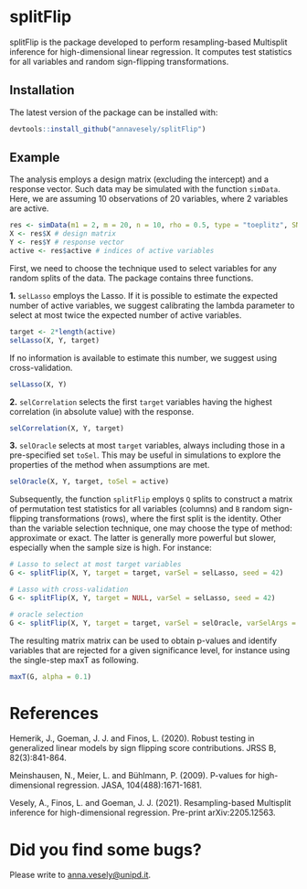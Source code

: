 # splitFlip

splitFlip is the package developed to perform resampling-based Multisplit inference for high-dimensional linear regression. It computes test statistics for all variables and random sign-flipping transformations.


## Installation

The latest version of the package can be installed with:

``` r
devtools::install_github("annavesely/splitFlip")
```


## Example

The analysis employs a design matrix (excluding the intercept) and a response vector. Such data may be simulated with the function ```simData```. Here, we are assuming 10 observations of 20 variables, where 2 variables are active.

``` r 
res <- simData(m1 = 2, m = 20, n = 10, rho = 0.5, type = "toeplitz", SNR = 5, seed = 42)
X <- res$X # design matrix
Y <- res$Y # response vector
active <- res$active # indices of active variables
```

First, we need to choose the technique used to select variables for any random splits of the data. The package contains three functions.

**1.** ```selLasso``` employs the Lasso. If it is possible to estimate the expected number of active variables, we suggest calibrating the lambda parameter to select at most twice the expected number of active variables. 

``` r
target <- 2*length(active)
selLasso(X, Y, target)
```

If no information is available to estimate this number, we suggest using cross-validation.

``` r
selLasso(X, Y)
```

**2.** ```selCorrelation``` selects the first ```target``` variables having the highest correlation (in absolute value) with the response.

``` r
selCorrelation(X, Y, target)
```

**3.** ```selOracle``` selects at most ```target``` variables, always including those in a pre-specified set ```toSel```. This may be useful in simulations to explore the properties of the method when assumptions are met.

``` r
selOracle(X, Y, target, toSel = active)
```

Subsequently, the function ```splitFlip``` employs ```Q``` splits to construct a matrix of permutation test statistics for all variables (columns) and ```B``` random sign-flipping transformations (rows), where the first split is the identity. Other than the variable selection technique, one may choose the type of method: approximate or exact. The latter is generally more powerful but slower, especially when the sample size is high. For instance:

``` r 
# Lasso to select at most target variables
G <- splitFlip(X, Y, target = target, varSel = selLasso, seed = 42)

# Lasso with cross-validation
G <- splitFlip(X, Y, target = NULL, varSel = selLasso, seed = 42)

# oracle selection
G <- splitFlip(X, Y, target = target, varSel = selOracle, varSelArgs = list(toSel = active), seed = 42)
```

The resulting matrix matrix can be used to obtain p-values and identify variables that are rejected for a given significance level, for instance using the single-step maxT as following.

``` r 
maxT(G, alpha = 0.1)
```



# References
Hemerik, J., Goeman, J. J. and Finos, L. (2020). Robust testing in generalized linear models by sign flipping score contributions. JRSS B, 82(3):841-864.

Meinshausen, N., Meier, L. and Bühlmann, P. (2009). P-values for high-dimensional regression. JASA, 104(488):1671-1681.

Vesely, A., Finos, L. and Goeman, J. J. (2021). Resampling-based Multisplit inference for high-dimensional regression. Pre-print arXiv:2205.12563.



# Did you find some bugs?

Please write to anna.vesely@unipd.it.

